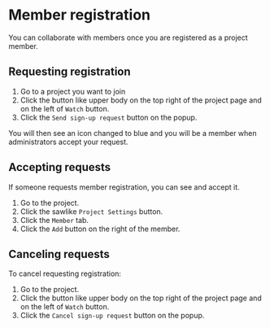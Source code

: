 # Member registration

You can collaborate with members once you are registered as a project member.


Requesting registration
-----------------------

1. Go to a project you want to join
1. Click the button like upper body on the top right of the project page and on the left of `Watch` button.
1. Click the `Send sign-up request` button on the popup.

You will then see an icon changed to blue and you will be a member when administrators accept your request.


Accepting requests
------------------

If someone requests member registration, you can see and accept it.

1. Go to the project.
1. Click the sawlike `Project Settings` button.
1. Click the `Member` tab.
1. Click the `Add` button on the right of the member.


Canceling requests
------------------

To cancel requesting registration:

1. Go to the project.
1. Click the button like upper body on the top right of the project page and on the left of `Watch` button.
1. Click the `Cancel sign-up request` button on the popup.

